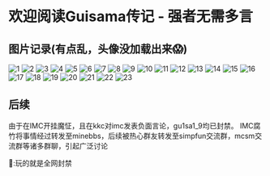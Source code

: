 # 欢迎阅读Guisama传记 - 强者无需多言


## 图片记录(有点乱，头像没加载出来😱)
![1](/guisama/1.png)
![2](/guisama/2.png)
![3](/guisama/3.png)
![4](/guisama/4.png)
![5](/guisama/5.png)
![6](/guisama/6.png)
![7](/guisama/7.png)
![8](/guisama/8.png)
![9](/guisama/9.png)
![10](/guisama/10.png)
![11](/guisama/11.png)
![12](/guisama/12.png)
![13](/guisama/13.png)
![14](/guisama/14.png)
![15](/guisama/15.png)
![16](/guisama/16.png)
![17](/guisama/17.png)
![18](/guisama/18.png)
![19](/guisama/19.png)
![20](/guisama/20.png)
![21](/guisama/21.png)
![22](/guisama/22.png)
![23](/guisama/23.png)
## 后续
由于在IMC开挂魔怔，且在kkc对imc发表负面言论，gu1sa1_9均已封禁。
IMC腐竹将事情经过转发至minebbs，后续被热心群友转发至simpfun交流群，mcsm交流群等诸多群聊，引起广泛讨论

🦆:玩的就是全网封禁
